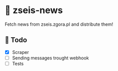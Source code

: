 # 🏫 zseis-news
Fetch news from zseis.zgora.pl and distribute them!

## 📃 Todo

- [x] Scraper
- [ ] Sending messages trought webhook
- [ ] Tests
